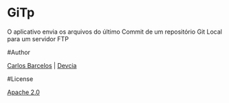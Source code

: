 # GiTp
O aplicativo envia os arquivos do último Commit de um repositório Git Local para um servidor FTP

#Author

[Carlos Barcelos](https://github.com/KaduAmaral) | [Devcia](//devcia.com)

#License

[Apache 2.0](https://github.com/KaduAmaral/GiTp/blob/master/LICENSE)